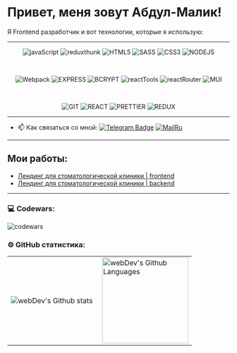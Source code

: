 # Привет, меня зовут Абдул-Малик!

Я Frontend разработчик и вот технологии, которые я использую:

---

<div align="center">

![javaScript](https://img.shields.io/badge/-javaScript-black?style=for-the-badge&logo=javaScript)
![reduxthunk](https://img.shields.io/badge/-REDUX_THUNK-670fbf?style=for-the-badge&logo=REDUX)
![HTML5](https://img.shields.io/badge/html5-%23E34F26.svg?style=for-the-badge&logo=html5&logoColor=white) 
![SASS](https://img.shields.io/badge/SASS-hotpink.svg?style=for-the-badge&logo=SASS&logoColor=white)
![CSS3](https://img.shields.io/badge/css3-%231572B6.svg?style=for-the-badge&logo=css3&logoColor=white)
![NODEJS](https://img.shields.io/badge/-NODEJS-white?style=for-the-badge&logo=node.js)

<br>

![Webpack](https://img.shields.io/badge/webpack-%238DD6F9.svg?style=for-the-badge&logo=webpack&logoColor=black) 
![EXPRESS](https://img.shields.io/badge/-EXPRESS-1f9602?style=for-the-badge&logo=EXPRESS)
![BCRYPT](https://img.shields.io/badge/-BCRYPT-black?style=for-the-badge&logo=BCRYPT)
![reactTools](https://img.shields.io/badge/-reactTools-670fbf?style=for-the-badge&logo=redux)
![reactRouter](https://img.shields.io/badge/-reactRouter-white?style=for-the-badge&logo=reactRouter)
![MUI](https://img.shields.io/badge/MUI-%230081CB.svg?style=for-the-badge&logo=material-ui&logoColor=white)

<br>

![GIT](https://img.shields.io/badge/-GIT-white?style=for-the-badge&logo=GIT)
![REACT](https://img.shields.io/badge/-REACT-262a2b?style=for-the-badge&logo=REACT)
![PRETTIER](https://img.shields.io/badge/-PRETTIER-262a2b?style=for-the-badge&logo=PRETTIER)
![REDUX](https://img.shields.io/badge/-REDUX-670fbf?style=for-the-badge&logo=REDUX)

</div>


---

- :mailbox: Как связаться со мной: [![Telegram Badge](https://img.shields.io/badge/-magoador-blue?style=flat&logo=Telegram&logoColor=white)](https://t.me/magoadors) [![MailRu](https://img.shields.io/badge/Mail.Ru-magomedov951@mail.ru-blue?style=flat&logo=mail)]('mailto:magomedov951@mail.ru')

---

<h2>Мои работы:</h2>

- <a href='https://github.com/magoador/Hospital-front'>Лендинг для стоматологической клиники | frontend</a>
- <a href='https://github.com/magoador/Hospital-back'>Лендинг для стоматологической клиники | backend</a>

---

### 💻 Codewars:

![codewars](https://www.codewars.com/users/magoadors/badges/large)

### ⚙️ GitHub статистика:

<table>
  <tr>
    <td>
      <img align="left" src="http://github-readme-streak-stats.herokuapp.com?user=magoador&theme=dark&background=000000" alt="webDev's Github stats" />
    </td>
    <td>
      <img height="195px" align="right" alt="webDev's Github Languages" src="https://github-readme-stats-sigma-five.vercel.app/api/top-langs/?username=magoador&layout=compact&theme=vision-friendly-dark" />
    </td>
  </tr>
</table>
